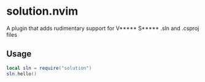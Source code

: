 # solution.nvim
A plugin that adds rudimentary support for V***** S***** .sln and .csproj files

## Usage
```lua
local sln = require("solution")
sln.hello()
```

